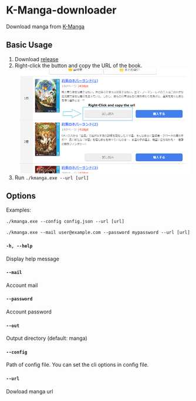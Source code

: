 # K-Manga-downloader
Download manga from [K-Manga](https://comic.k-manga.jp/)

## Basic Usage
1. Download [release](https://github.com/Elastic1/kmanga-downloader/releases)
2. Right-click the button and copy the URL of the book.
![usage1](usage1.png)
3. Run `./kmanga.exe --url [url]`

## Options

Examples:  
```
./kmanga.exe --config config.json --url [url]
``` 
```
./kmanga.exe --mail user@example.com --password mypassword --url [url]
``` 

#### `-h, --help`  
Display help message
#### `--mail`
Account mail
#### `--password`
Account password
#### `--out`
Output directory (default: manga)
#### `--config`
Path of config file. You can set the cli options in config file. 
#### `--url`
Dowload manga url


